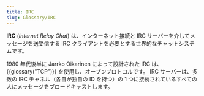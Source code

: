 ```yaml
---
title: IRC
slug: Glossary/IRC
---
```


**IRC** (_Internet Relay Chat_) は、インターネット接続と IRC サーバーを介してメッセージを送受信する IRC クライアントを必要とする世界的なチャットシステムです。

1980 年代後半に Jarrko Oikarinen によって設計された IRC は、{{glossary("TCP")}} を使用し、オープンプロトコルです。 IRC サーバーは、多数の IRC チャネル（各自が独自の ID を持つ）の 1 つに接続されているすべての人にメッセージをブロードキャストします。
